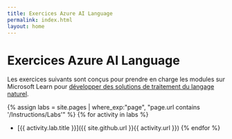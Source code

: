 ```yaml
---
title: Exercices Azure AI Language
permalink: index.html
layout: home
---
```


# Exercices Azure AI Language

Les exercices suivants sont conçus pour prendre en charge les modules sur Microsoft Learn pour [développer des solutions de traitement du langage naturel](https://learn.microsoft.com/training/paths/develop-language-solutions-azure-ai/).


{% assign labs = site.pages | where_exp:"page", "page.url contains '/Instructions/Labs'" %} {% for activity in labs  %}
- [{{ activity.lab.title }}]({{ site.github.url }}{{ activity.url }}) {% endfor %}
